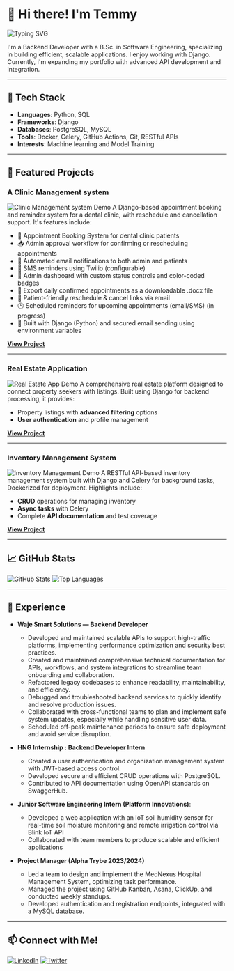 # 👋 Hi there! I'm Temmy

![Typing SVG](https://readme-typing-svg.herokuapp.com?font=Courier&size=24&duration=4000&color=2687FF&lines=Backend+Developer;Django+Enthusiast;Open+to+Collaborations)

I'm a Backend Developer with a B.Sc. in Software Engineering, specializing in building efficient, scalable applications. I enjoy working with Django. Currently, I'm expanding my portfolio with advanced API development and integration.

---

## 🔧 Tech Stack

- **Languages**: Python, SQL
- **Frameworks**: Django
- **Databases**: PostgreSQL, MySQL
- **Tools**: Docker, Celery, GitHub Actions, Git, RESTful APIs
- **Interests**: Machine learning and Model Training

---

## 🌟 Featured Projects

### A Clinic Management system
![Clinic Management system Demo](path-to-gif-demo.gif) 
A Django-based appointment booking and reminder system for a dental clinic, with reschedule and cancellation support. It's features include:
- 🦷 Appointment Booking System for dental clinic patients
- 📥 Admin approval workflow for confirming or rescheduling appointments
- 📧 Automated email notifications to both admin and patients
- 📲 SMS reminders using Twilio (configurable)
- 📅 Admin dashboard with custom status controls and color-coded badges
- 📁 Export daily confirmed appointments as a downloadable .docx file
- 🔁 Patient-friendly reschedule & cancel links via email
- 🕒 Scheduled reminders for upcoming appointments (email/SMS) (in progress)
- 🔐 Built with Django (Python) and secured email sending using environment variables

**[View Project](https://github.com/temmy669/Clinic_backend)**

---

### Real Estate Application
![Real Estate App Demo](path-to-gif-demo.gif)
A comprehensive real estate platform designed to connect property seekers with listings. Built using Django for backend processing, it provides:
- Property listings with **advanced filtering** options
- **User authentication** and profile management

**[View Project](https://github.com/temmy669/RealEstateApp)**

---

### Inventory Management System
![Inventory Management Demo](path-to-gif-demo.gif)
A RESTful API-based inventory management system built with Django and Celery for background tasks, Dockerized for deployment. Highlights include:
- **CRUD** operations for managing inventory
- **Async tasks** with Celery
- Complete **API documentation** and test coverage

**[View Project](https://github.com/temmy669/Inventory_Management_System)**

---


## 📈 GitHub Stats

![GitHub Stats](https://github-readme-stats.vercel.app/api?username=temmy669&show_icons=true&theme=radical)
![Top Languages](https://github-readme-stats.vercel.app/api/top-langs/?username=temmy669&layout=compact&theme=radical)

---

## 💼 Experience

- **Waje Smart Solutions — Backend Developer**
  - Developed and maintained scalable APIs to support high-traffic platforms, implementing performance optimization and security best practices.
  - Created and maintained comprehensive technical documentation for APIs, workflows, and system integrations to streamline team onboarding and collaboration.
  - Refactored legacy codebases to enhance readability, maintainability, and efficiency.
  - Debugged and troubleshooted backend services to quickly identify and resolve production issues.
  - Collaborated with cross-functional teams to plan and implement safe system updates, especially while handling sensitive user data.
  - Scheduled off-peak maintenance periods to ensure safe deployment and avoid service disruption.
 
- **HNG Internship : Backend Developer Intern**  
  - Created a user authentication and organization management system with JWT-based access control.
  - Developed secure and efficient CRUD operations with PostgreSQL.
  - Contributed to API documentation using OpenAPI standards on SwaggerHub.

- **Junior Software Engineering Intern (Platform Innovations)**:
  - Developed a web application with an IoT soil humidity sensor for real-time soil moisture monitoring and remote irrigation control via Blink IoT API
  - Collaborated with team members to produce scalable and efficient applications

- **Project Manager (Alpha Trybe 2023/2024)**
  - Led a team to design and implement the MedNexus Hospital Management System, optimizing task performance.
  - Managed the project using GitHub Kanban, Asana, ClickUp, and conducted weekly standups.
  - Developed authentication and registration endpoints, integrated with a MySQL database.

---

## 📫 Connect with Me!

[![LinkedIn](https://img.shields.io/badge/LinkedIn-0077B5?style=for-the-badge&logo=linkedin&logoColor=white)](https://www.linkedin.com/in/adebose-favour)
[![Twitter](https://img.shields.io/badge/Twitter-1DA1F2?style=for-the-badge&logo=twitter&logoColor=white)](https://twitter.com/tem_mylade)



